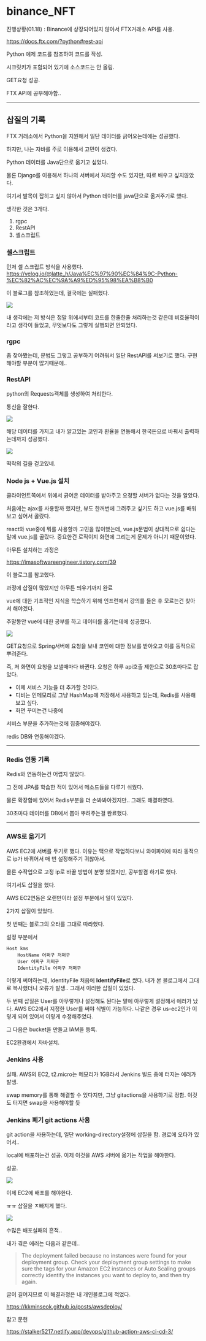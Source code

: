 # binance_NFT

진행상황(01.18) : Binance에 상장되어있지 않아서 FTX거래소 API를 사용.

<https://docs.ftx.com/?python#rest-api>

Python 예제 코드를 참조하여 코드를 작성. 

시크릿키가 포함되어 있기에 소스코드는 안 올림.

GET요청 성공.

FTX API에 공부해야함..

----- 

## 삽질의 기록

FTX 거래소에서 Python을 지원해서 일단 데이터를 긁어오는데에는 성공했다.

하지만, 나는 자바를 주로 이용해서 고민이 생겼다.

Python 데이터를 Java단으로 옮기고 싶었다.

물론 Django를 이용해서 하나의 서버에서 처리할 수도 있지만, 따로 배우고 싶지않았다.

여기서 발목이 잡히고 싶지 않아서 Python 데이터를 java단으로 옮겨주기로 했다.

생각한 것은 3개다.

1. rgpc 
2. RestAPI
3. 셸스크립트

### 셸스크립트

먼저 셸 스크립트 방식을 사용했다.  
<https://velog.io/@latte_h/Java%EC%97%90%EC%84%9C-Python-%EC%82%AC%EC%9A%A9%ED%95%98%EA%B8%B0>

이 블로그를 참조하였는데, 결국에는 실패했다.

![](img/shError.png)

내 생각에는 저 방식은 정말 위에서부터 코드를 한줄한줄 처리하는것 같은데 비효율적이라고 생각이 들었고, 무엇보다도 그렇게 실행되면 안되었다.

### rgpc

좀 찾아봤는데, 문법도 그렇고 공부하기 어려워서 일단 RestAPI를 써보기로 했다. 구현해야할 부분이 많기때문에..

### RestAPI

python의 Requests객체를 생성하여 처리한다.

통신을 잘한다.

![](img/pythontojava.png)

해당 데이터를 가지고 내가 알고있는 코인과 환율을 연동해서 한국돈으로 바꿔서 출력하는데까지 성공했다.

![](img/changeresult.png)

떡락의 길을 걷고있네.


### Node js + Vue.js 설치

클라이언트쪽에서 위에서 긁어온 데이터를 받아주고 요청할 서버가 없다는 것을 알았다.

처음에는 ajax를 사용할까 했지만, 뷰도 한꺼번에 그려주고 싶기도 하고 vue.js를 배워보고 싶어서 골랐다.

react와 vue중에 뭐를 사용할까 고민을 많이했는데, vue.js문법이 상대적으로 쉽다는 말에 vue.js를 골랐다. 중요한건 로직이지 화면에 그리는게 문제가 아니기 때문이었다.

아무튼 설치하는 과정은

<https://imasoftwareengineer.tistory.com/39>

이 블로그를 참고했다.

과정에 삽질이 많았지만 아무튼 띄우기까지 완료

vue에 대한 기초적인 지식을 학습하기 위해 인프런에서 강의를 들은 후 모르는건 찾아서 해야겠다.


주말동안 vue에 대한 공부를 하고 데이터를 옮기는데에 성공했다.

![](img/vue_access.png)

GET요청으로 Spring서버에 요청을 보내 코인에 대한 정보를 받아오고 이를 동적으로 뿌려준다.

즉, 저 화면이 요청을 보낼때마다 바뀐다. 요청은 하루 api호출 제한으로 30초마다로 잡았다.


- 이제 서비스 기능을 더 추가할 것이다.
- 디비는 인메모리로 그냥 HashMap에 저장해서 사용하고 있는데, Redis를 사용해보고 싶다.
- 화면 꾸미는건 나중에

서비스 부분을 추가하는것에 집중해야겠다.

redis DB와 연동해야겠다.

-----

### Redis 연동 기록

Redis와 연동하는건 어렵지 않았다.

그 전에 JPA를 학습한 적이 있어서 메소드들을 다루기 쉬웠다.

물론 확장함에 있어서 Redis부분을 더 손봐봐야겠지만.. 그래도 해결하였다.

30초마다 데이터를 DB에서 뽑아 뿌려주는걸 완료했다.


-----

### AWS로 옮기기

AWS EC2에 서버를 두기로 했다. 이유는 맥으로 작업하다보니 와이파이에 따라 동적으로 ip가 바뀌어서 매 번 설정해주기 귀찮아서.

물론 수작업으로 고정 ip로 바꿀 방법이 분명 있겠지만, 공부할겸 하기로 했다.


여기서도 삽질을 했다.

AWS EC2연동은 오랜만이라 설정 부분에서 일이 있었다.

2가지 삽질이 있었다.

첫 번째는 블로그의 오타를 그대로 따라했다.

설정 부분에서

```text
Host kms
    HostName 어쩌구 저쩌구
    User 어쩌구 저쩌구
    IdentityFile 어쩌구 저쩌구
```

이렇게 써야하는데, IdentityFile 처음에 **IdentifyFile**로 썼다. 내가 본 블로그에서 그대로 복사했더니 오류가 발생.. 그래서 이러한 삽질이 있었다.

두 번째 삽질은 User를 아무렇게나 설정해도 된다는 말에 아무렇게 설정해서 에러가 났다.
AWS EC2에서 지정한 User를 써야 식별이 가능하다. 나같은 경우 us-ec2인가 이렇게 되어 있어서 이렇게 수정해주었다.


그 다음은 bucket을 만들고 IAM을 등록.


EC2환경에서 자바설치.


### Jenkins 사용

실패. AWS의 EC2, t2.micro는 메모리가 1GB라서 Jenkins 빌드 중에 터지는 에러가 발생.

swap memory를 통해 해결할 수 있다지만, 그냥 gitactions을 사용하기로 정함. 이것도 터지면 swap을 사용해야할 듯

### Jenkins 폐기 git actions 사용

git action을 사용하는데, 일단 working-directory설정에 삽질을 함. 경로에 오타가 있어서..

local에 배포하는건 성공. 이제 이것을 AWS 서버에 옮기는 작업을 해야한다.

성공.

![](img/awsS3result.png)  

이제 EC2에 배포를 해야한다.

ㅠㅠ 삽질을 ㅈ빠지게 했다.

![](img/deploy.png)

수많은 배포실패의 흔적..

내가 겪은 에러는 다음과 같은데..

>The deployment failed because no instances were found for your deployment group. Check your deployment group settings to make sure the tags for your Amazon EC2 instances or Auto Scaling groups correctly identify the instances you want to deploy to, and then try again.


글이 길어지므로 이 해결과정은 내 개인블로그에 적었다.

<https://kkminseok.github.io/posts/awsdeploy/>

참고 문헌

<https://stalker5217.netlify.app/devops/github-action-aws-ci-cd-3/>

